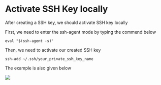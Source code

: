 # Activate SSH Key locally

After creating a SSH key, we should activate SSH key locally

First, we need to enter the ssh-agent mode by typing the commend below

```shell
eval "$(ssh-agent -s)"
```

Then, we need to activate our created SSH key

```shell
ssh-add ~/.ssh/your_private_ssh_key_name
```

The example is also given below

![](../../.gitbook/assets/git\_activate\_ssh\_key.png)
